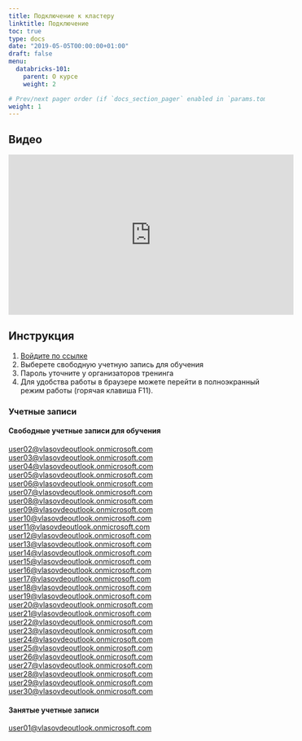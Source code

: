 ```yaml
---
title: Подключение к кластеру
linktitle: Подключение
toc: true
type: docs
date: "2019-05-05T00:00:00+01:00"
draft: false
menu:
  databricks-101:
    parent: О курсе
    weight: 2

# Prev/next pager order (if `docs_section_pager` enabled in `params.toml`)
weight: 1
---
```

## Видео

<iframe width="560" height="315" src="https://www.youtube.com/embed/zlFiwQnlHX8" frameborder="0" allow="accelerometer; autoplay; encrypted-media; gyroscope; picture-in-picture" allowfullscreen></iframe>

## Инструкция

1. [Войдите по ссылке](https://westeurope.azuredatabricks.net/login.html?o=5439510797997457)
2. Выберете свободную учетную запись для обучения
3. Пароль уточните у организаторов тренинга
4. Для удобства работы в браузере можете перейти в полноэкранный режим работы (горячая клавиша F11).

### Учетные записи

#### Свободные учетные записи для обучения

user02@vlasovdeoutlook.onmicrosoft.com
user03@vlasovdeoutlook.onmicrosoft.com
user04@vlasovdeoutlook.onmicrosoft.com
user05@vlasovdeoutlook.onmicrosoft.com
user06@vlasovdeoutlook.onmicrosoft.com
user07@vlasovdeoutlook.onmicrosoft.com
user08@vlasovdeoutlook.onmicrosoft.com
user09@vlasovdeoutlook.onmicrosoft.com
user10@vlasovdeoutlook.onmicrosoft.com
user11@vlasovdeoutlook.onmicrosoft.com
user12@vlasovdeoutlook.onmicrosoft.com
user13@vlasovdeoutlook.onmicrosoft.com
user14@vlasovdeoutlook.onmicrosoft.com
user15@vlasovdeoutlook.onmicrosoft.com
user16@vlasovdeoutlook.onmicrosoft.com
user17@vlasovdeoutlook.onmicrosoft.com
user18@vlasovdeoutlook.onmicrosoft.com
user19@vlasovdeoutlook.onmicrosoft.com
user20@vlasovdeoutlook.onmicrosoft.com
user21@vlasovdeoutlook.onmicrosoft.com
user22@vlasovdeoutlook.onmicrosoft.com
user23@vlasovdeoutlook.onmicrosoft.com
user24@vlasovdeoutlook.onmicrosoft.com
user25@vlasovdeoutlook.onmicrosoft.com
user26@vlasovdeoutlook.onmicrosoft.com
user27@vlasovdeoutlook.onmicrosoft.com
user28@vlasovdeoutlook.onmicrosoft.com
user29@vlasovdeoutlook.onmicrosoft.com
user30@vlasovdeoutlook.onmicrosoft.com

#### Занятые учетные записи

user01@vlasovdeoutlook.onmicrosoft.com